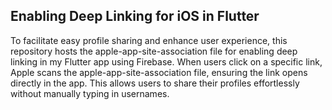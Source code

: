 ## Enabling Deep Linking for iOS in Flutter

To facilitate easy profile sharing and enhance user experience, this repository hosts the apple-app-site-association file for enabling deep linking in my Flutter app using Firebase.
When users click on a specific link, Apple scans the apple-app-site-association file, ensuring the link opens directly in the app. This allows users to share their profiles effortlessly without manually typing in usernames.
